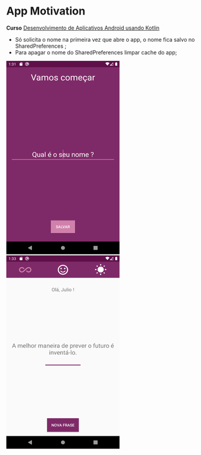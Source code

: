# App Motivation

**Curso** [Desenvolvimento de Aplicativos Android usando Kotlin]( https://www.udemy.com/course/curso-desenvolvedor-kotlin/)

- Só solicita o nome na primeira vez que abre o app, o nome fica salvo no SharedPreferences ;
- Para apagar o nome do SharedPreferences limpar cache do app;

<img src="https://github.com/julioosilva97/app-motivation/blob/master/img1.png" width="300" height="512"> 

<img src="https://github.com/julioosilva97/app-motivation/blob/master/img2.png" width="300" height="512"> 
